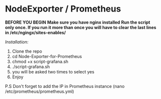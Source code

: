# NodeExporter / Prometheus
**BEFORE YOU BEGIN**
**Make sure you have nginx installed**
**Run the script only once. If you run it more than once you will have to clear the last lines in /etc/ngingx/sites-enables/<yourWebsite>**


*Installation:* 
1. Clone the repo
2. cd Node-Exporter-for-Prometheus
3. chmod +x script-grafana.sh
4. ./script-grafana.sh
5. you will be asked two times to select yes
6. Enjoy

P.S Don't forget to add the IP in Prometheus instance (nano /etc/prometheus/prometheus.yml)

